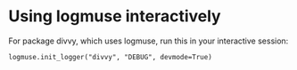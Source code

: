 # Using logmuse interactively


For package divvy, which uses logmuse, run this in your interactive session:

```
logmuse.init_logger("divvy", "DEBUG", devmode=True)
```

